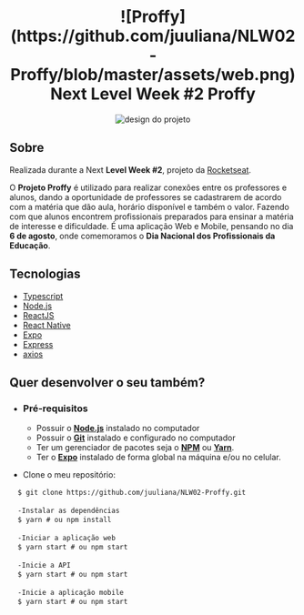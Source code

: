 <h1 align="center">
    ![Proffy](https://github.com/juuliana/NLW02-Proffy/blob/master/assets/web.png)
    Next Level Week #2
    Proffy
</h1>

<p align="center">
  <img alt="design do projeto" width="650px" src="./.github/design.png" />
<p>

## Sobre

Realizada durante a Next **Level Week #2**, projeto da [Rocketseat](https://rocketseat.com.br/).

O **Projeto Proffy** é utilizado para realizar conexões entre os professores e alunos, dando a oportunidade de professores se cadastrarem de acordo com a matéria que dão aula, 
horário disponível e também o valor. Fazendo com que alunos encontrem profissionais preparados para ensinar a matéria de interesse e dificuldade.
É uma aplicação Web e Mobile, pensando no dia **6 de agosto**, onde comemoramos o **Dia Nacional dos Profissionais da Educação**.


## Tecnologias

-  [Typescript](https://www.typescriptlang.org/)
-  [Node.js](https://nodejs.org/en/)
-  [ReactJS](https://reactjs.org/)
-  [React Native](http://facebook.github.io/react-native/)
-  [Expo](https://expo.io/)
-  [Express](https://expressjs.com/)
-  [axios](https://github.com/axios/axios)

## Quer desenvolver o seu também?

- ### **Pré-requisitos**

  - Possuir o **[Node.js](https://nodejs.org/en/)** instalado no computador
  - Possuir o **[Git](https://git-scm.com/)** instalado e configurado no computador
  - Ter um gerenciador de pacotes seja o **[NPM](https://www.npmjs.com/)** ou **[Yarn](https://yarnpkg.com/)**.
  - Ter o **[Expo](https://expo.io/)** instalado de forma global na máquina e/ou no celular.

- Clone o meu repositório:

```
  $ git clone https://github.com/juuliana/NLW02-Proffy.git

  -Instalar as dependências
  $ yarn # ou npm install
  
  -Iniciar a aplicação web
  $ yarn start # ou npm start
  
  -Inicie a API
  $ yarn start # ou npm start

  -Inicie a aplicação mobile
  $ yarn start # ou npm start
```
